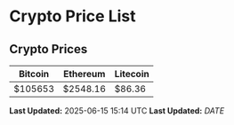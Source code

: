 # Crypto Price List

## Crypto Prices
| Bitcoin | Ethereum | Litecoin |
| ------- | -------- | -------- |
| $105653 | $2548.16 | $86.36 |
**Last Updated:** 2025-06-15 15:14 UTC
**Last Updated:** $DATE$
